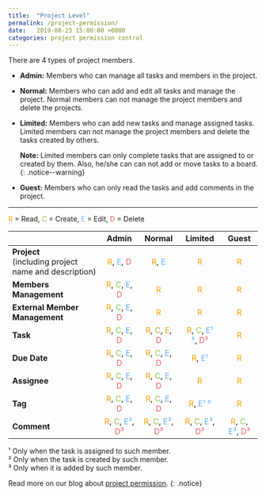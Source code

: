 ```yaml
---
title:  "Project Level"
permalink: /project-permission/
date:   2019-08-23 15:00:00 +0800
categories: project permission control
---
```

There are 4 types of project members.

- **Admin:** Members who can manage all tasks and members in the project.

- **Normal:** Members who can add and edit all tasks and manage the project. Normal members can not manage the project members and delete the projects. 

- **Limited:** Members who can add new tasks and manage assigned tasks. Limited members can not manage the project members and delete the tasks created by others.

	**Note:** Limited members can only complete tasks that are assigned to or created by them. Also, he/she can can not add or move tasks to a board. 
	{: .notice--warning}

- **Guest:** Members who can only read the tasks and add comments in the project.


---
<span style="color:#F8A109">R</span> = Read, <span style="color:#91C44B">C</span> = Create, <span style="color:#65AEFF">E</span> = Edit, <span style="color:#EB5F64">D</span> = Delete


|    | Admin   | Normal |   Limited   | Guest| 
| :------ |:-----:| :-----:|:-----:| :-----:|
| **Project** <br>(including project name and description) | <span style="color:#F8A109">R</span>, <span style="color:#65AEFF">E</span>, <span style="color:#EB5F64">D</span>| <span style="color:#F8A109">R</span>, <span style="color:#65AEFF">E</span>  |<span style="color:#F8A109">R</span>| <span style="color:#F8A109">R</span>|
| **Members Management** |  <span style="color:#F8A109">R</span>, <span style="color:#91C44B">C</span>, <span style="color:#65AEFF">E</span>, <span style="color:#EB5F64">D</span> | <span style="color:#F8A109">R</span> | <span style="color:#F8A109">R</span> |  <span style="color:#F8A109">R</span>   |
| **External Member Management** |  <span style="color:#F8A109">R</span>, <span style="color:#91C44B">C</span>, <span style="color:#65AEFF">E</span>, <span style="color:#EB5F64">D</span> | <span style="color:#F8A109">R</span> | <span style="color:#F8A109">R</span> |  <span style="color:#F8A109">R</span>   |
| **Task**|  <span style="color:#F8A109">R</span>, <span style="color:#91C44B">C</span>, <span style="color:#65AEFF">E</span>, <span style="color:#EB5F64">D</span> | <span style="color:#F8A109">R</span>, <span style="color:#91C44B">C</span>, <span style="color:#F8A109">E</span>, <span style="color:#EB5F64">D</span> | <span style="color:#F8A109">R</span>, <span style="color:#91C44B">C</span>, <span style="color:#65AEFF">E¹ ²</span>, <span style="color:#EB5F64">D²</span> |  <span style="color:#F8A109">R</span>   |
| **Due Date**|  <span style="color:#F8A109">R</span>, <span style="color:#91C44B">C</span>, <span style="color:#65AEFF">E</span>, <span style="color:#EB5F64">D</span> | <span style="color:#F8A109">R</span>, <span style="color:#91C44B">C</span>, <span style="color:#65AEFF">E</span>, <span style="color:#EB5F64">D</span> | <span style="color:#F8A109">R</span>, <span style="color:#65AEFF">E¹</span> |  <span style="color:#F8A109">R</span>   |
| **Assignee**|  <span style="color:#F8A109">R</span>, <span style="color:#91C44B">C</span>, <span style="color:#65AEFF">E</span>, <span style="color:#EB5F64">D</span> | <span style="color:#F8A109">R</span>, <span style="color:#91C44B">C</span>, <span style="color:#65AEFF">E</span>, <span style="color:#EB5F64">D</span> | <span style="color:#F8A109">R</span> |  <span style="color:#F8A109">R</span>   |
| **Tag**|  <span style="color:#F8A109">R</span>, <span style="color:#91C44B">C</span>, <span style="color:#65AEFF">E</span>, <span style="color:#EB5F64">D</span> | <span style="color:#F8A109">R</span>, <span style="color:#91C44B">C</span>, <span style="color:#65AEFF">E</span>, <span style="color:#EB5F64">D</span> | <span style="color:#F8A109">R</span>, <span style="color:#65AEFF">E¹ ²</span>|  <span style="color:#F8A109">R</span>   |
| **Comment**|  <span style="color:#F8A109">R</span>, <span style="color:#91C44B">C</span>, <span style="color:#65AEFF">E³</span>, <span style="color:#EB5F64">D³</span> | <span style="color:#F8A109">R</span>, <span style="color:#91C44B">C</span>, <span style="color:#65AEFF">E³</span>, <span style="color:#EB5F64">D³</span> | <span style="color:#F8A109">R</span>, <span style="color:#91C44B">C</span>, <span style="color:#65AEFF">E³</span>, <span style="color:#EB5F64">D³</span> |  <span style="color:#F8A109">R</span>, <span style="color:#91C44B">C</span>, <span style="color:#65AEFF">E³</span>, <span style="color:#EB5F64">D³</span>   |

¹ Only when the task is assigned to such member. <br>
² Only when the task is created by such member. <br>
³ Only when it is added by such member. <br>


Read more on our blog about [project permission](https://quire.io/blog/p/Roles-&-Permissions-in-Quire.html). 
{: .notice}

